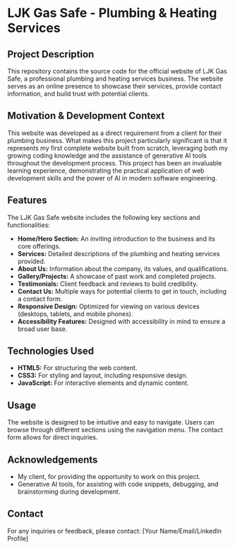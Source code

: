 # LJK Gas Safe - Plumbing & Heating Services

## Project Description
This repository contains the source code for the official website of LJK Gas Safe, a professional plumbing and heating services business. The website serves as an online presence to showcase their services, provide contact information, and build trust with potential clients.

## Motivation & Development Context
This website was developed as a direct requirement from a client for their plumbing business. What makes this project particularly significant is that it represents my first complete website built from scratch, leveraging both my growing coding knowledge and the assistance of generative AI tools throughout the development process. This project has been an invaluable learning experience, demonstrating the practical application of web development skills and the power of AI in modern software engineering.

## Features
The LJK Gas Safe website includes the following key sections and functionalities:
*   **Home/Hero Section:** An inviting introduction to the business and its core offerings.
*   **Services:** Detailed descriptions of the plumbing and heating services provided.
*   **About Us:** Information about the company, its values, and qualifications.
*   **Gallery/Projects:** A showcase of past work and completed projects.
*   **Testimonials:** Client feedback and reviews to build credibility.
*   **Contact Us:** Multiple ways for potential clients to get in touch, including a contact form.
*   **Responsive Design:** Optimized for viewing on various devices (desktops, tablets, and mobile phones).
*   **Accessibility Features:** Designed with accessibility in mind to ensure a broad user base.

## Technologies Used
*   **HTML5:** For structuring the web content.
*   **CSS3:** For styling and layout, including responsive design.
*   **JavaScript:** For interactive elements and dynamic content.

## Usage
The website is designed to be intuitive and easy to navigate. Users can browse through different sections using the navigation menu. The contact form allows for direct inquiries.

## Acknowledgements
*   My client, for providing the opportunity to work on this project.
*   Generative AI tools, for assisting with code snippets, debugging, and brainstorming during development.

## Contact
For any inquiries or feedback, please contact:
[Your Name/Email/LinkedIn Profile]
